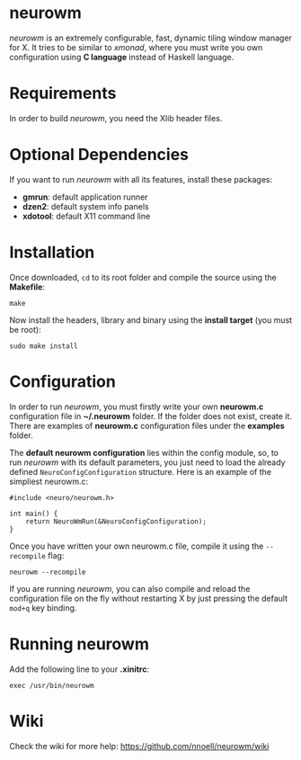 neurowm
=======

*neurowm* is an extremely configurable, fast, dynamic tiling window manager for X. It tries to be similar to *xmonad*, where you must write you own configuration using **C language** instead of Haskell language.


Requirements
============

In order to build *neurowm*, you need the Xlib header files.


Optional Dependencies
======================

If you want to run *neurowm* with all its features, install these packages:

 - **gmrun**: default application runner
 - **dzen2**: default system info panels
 - **xdotool**: default X11 command line


Installation
============

Once downloaded, `cd` to its root folder and compile the source using the **Makefile**:

	make

Now install the headers, library and binary using the **install target** (you must be root):

	sudo make install


Configuration
=============

In order to run *neurowm*, you must firstly write your own **neurowm.c** configuration file in **~/.neurowm** folder. If the folder does not exist, create it. There are examples of **neurowm.c** configuration files under the **examples** folder.

The **default neurowm configuration** lies within the config module, so, to run *neurowm* with its default parameters, you just need to load the already defined `NeuroConfigConfiguration` structure. Here is an example of the simpliest neurowm.c:

	#include <neuro/neurowm.h>

	int main() {
		return NeuroWmRun(&NeuroConfigConfiguration);
	}

Once you have written your own neurowm.c file, compile it using the `--recompile` flag:

	neurowm --recompile

If you are running *neurowm*, you can also compile and reload the configuration file on the fly without restarting X by just pressing the default `mod+q` key binding.


Running neurowm
===============

Add the following line to your **.xinitrc**:

	exec /usr/bin/neurowm


Wiki
====

Check the wiki for more help: https://github.com/nnoell/neurowm/wiki
